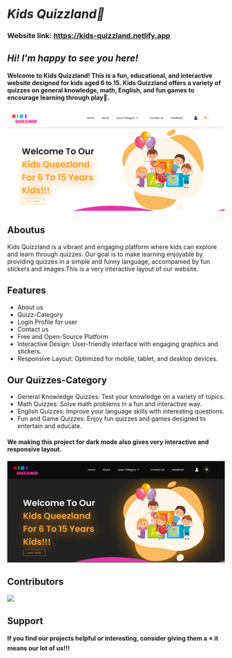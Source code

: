 
# ***Kids Quizzland🌟***
### Website link: https://kids-quizzland.netlify.app

## ***Hi! I'm happy to see you here!***
#### Welcome to Kids Quizzland! This is a fun, educational, and interactive website designed for kids aged 6 to 15. Kids Quizzland offers a variety of quizzes on general knowledge, math, English, and fun games to encourage learning through play🚀.

![screenshots](./images/homepage/light-theme.png)

## Aboutus

Kids Quizzland is a vibrant and engaging platform where kids can explore and learn through quizzes. Our goal is to make learning enjoyable by providing quizzes in a simple and funny language, accompanied by fun stickers and images.This is a very interactive layout of our website.

## Features

- About us
- Quizz-Category
- Login Profile for user
- Contact us
- Free and Open-Source Platform
- Interactive Design: User-friendly interface with engaging graphics and stickers.
- Responsive Layout: Optimized for mobile, tablet, and desktop devices.

## Our Quizzes-Category
- General Knowledge Quizzes: Test your knowledge on a variety of topics.
- Math Quizzes: Solve math problems in a fun and interactive way.
- English Quizzes: Improve your language skills with interesting questions.
- Fun and Game Quizzes: Enjoy fun quizzes and games designed to entertain and educate.

#### We making this project for dark mode also gives very interactive and responsive layout. ####

![screenshots](./images/homepage/dark-theme.png)

## Contributors

 <a href="https://github.com/Rutuja20Sanap/icp-8.0-html-css-js-group-project-3/graphs/contributors">
  <img src="https://contrib.rocks/image?repo=Rutuja20Sanap/icp-8.0-html-css-js-group-project-3" />
</a>

## Support

**If you find our projects helpful or interesting, consider giving them a ⭐ it means our lot of us!!!**
